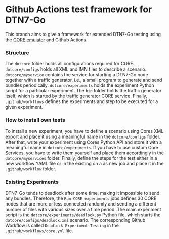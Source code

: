 # Github Actions test framework for DTN7-Go

This branch aims to give a framework for extended DTN7-Go testing using the
[CORE emulator](http://github.com/coreemu/core) and Github Actions.

### Structure
The `dotcore` folder holds all configurations required for CORE.
`dotcore/configs` holds all XML and IMN files to describe a scenario.
`dotcore/myservice` contains the service for starting a DTN7-Go node together
with a traffic generator, i.e., a small program to generate and send bundles
periodically. `dotcore/experiments` holds the experiment Python script for a
particular experiment. The `bin` folder holds the traffic generator itself,
which is started by the traffic generator CORE service. Finally,
`.github/workflows` defines the experiments and step to be executed for a given
experiment.

### How to install own tests
To install a new experiment, you have to define a scenario using Cores XML
export and place it using a meaningful name in the `dotcore/configs` folder.
After that, write your experiment using Cores Python API and store it with a
meaningful name in `dotcore/experiments`. If you have to use custom Core
Services, you have to write them yourself and place them accordingly in the
`dotcore/myservices` folder. Finally, define the steps for the test either in a
new workflow YAML file or in the existing on a as new job and place it in the
`.github/workflow` folder.

### Existing Experiments
DTN7-Go tends to deadlock after some time, making it impossible to send any
bundles. Therefore, the `Run CORE experiments` jobs defines 30 CORE nodes that
are more or less connected randomly and sending a different number of files with
various sizes over a time period. The main experiment script is the
`dotcore/experiments/deadlock.py` Python file, which starts the
`dotcore/configs/deadlock.xml` scenario. The corresponding Github Workflow is
called `Deadlock Experiment Testing` in the `.github/workflows/core.yml` file.
